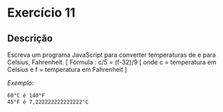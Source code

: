 # Exercício 11

## Descrição

Escreva um programa JavaScript para converter temperaturas de e para Celsius, Fahrenheit.
[ Fórmula : c/5 = (f-32)/9 [ onde c = temperatura em Celsius e f = temperatura em Fahrenheit ]

_Exemplo:_

```sh
60°C é 140°F
45°F é 7,222222222222222°C
```
